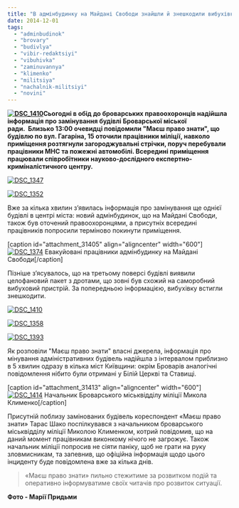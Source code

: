 ```yaml
---
title: "В адмінбудинку на Майдані Свободи знайшли й знешкодили вибухівку?"
date: 2014-12-01
tags: 
  - "adminbudinok"
  - "brovary"
  - "budivlya"
  - "vibir-redaktsiyi"
  - "vibuhivka"
  - "zaminuvannya"
  - "klimenko"
  - "militsiya"
  - "nachalnik-militsiyi"
  - "novini"
---
```


**[![DSC_1410](https://mpz.brovary.org/wp-content/uploads/2014/12/DSC_1410.jpg)](https://mpz.brovary.org/wp-content/uploads/2014/12/DSC_1410.jpg)Сьогодні в обід до броварських правоохоронців надійшла інформація про замінування будівлі Броварської міської ради.  Близько 13:00 очевидці повідомили "Маєш право знати", що будівлю по вул. Гагаріна, 15 оточили працівники міліції, навколо приміщення розтягнули загороджувальні стрічки, поруч перебували працівники МНС та пожежні автомобілі. Всередині приміщення працювали співробітники науково-дослідного експертно-криміналістичного центру.**

[![DSC_1347](https://mpz.brovary.org/wp-content/uploads/2014/12/DSC_1347.jpg)](https://mpz.brovary.org/wp-content/uploads/2014/12/DSC_1347.jpg)

[![DSC_1352](https://mpz.brovary.org/wp-content/uploads/2014/12/DSC_1352.jpg)](https://mpz.brovary.org/wp-content/uploads/2014/12/DSC_1352.jpg)

Вже за кілька хвилин з’явилась інформація про замінування ще однієї будівлі в центрі міста: новий адмінбудинок, що на Майдані Свободи, також був оточений правоохоронцями, а присутніх всередині працівників попросили терміново покинути приміщення.

\[caption id="attachment\_31405" align="aligncenter" width="600"\][![DSC_1374](https://mpz.brovary.org/wp-content/uploads/2014/12/DSC_1374.jpg)](https://mpz.brovary.org/wp-content/uploads/2014/12/DSC_1374.jpg) Евакуйовані працівники адмінбудинку на Майдані Свободи\[/caption\]

Пізніше з’ясувалось, що на третьому поверсі будівлі виявили целофановий пакет з дротами, що зовні був схожий на саморобний вибуховий пристрій. За попередньою інформацією, вибухівку встигли знешкодити.

[![DSC_1410](https://mpz.brovary.org/wp-content/uploads/2014/12/DSC_1410.jpg)](https://mpz.brovary.org/wp-content/uploads/2014/12/DSC_1410.jpg)

[![DSC_1358](https://mpz.brovary.org/wp-content/uploads/2014/12/DSC_1358.jpg)](https://mpz.brovary.org/wp-content/uploads/2014/12/DSC_1358.jpg)

[![DSC_1393](https://mpz.brovary.org/wp-content/uploads/2014/12/DSC_1393.jpg)](https://mpz.brovary.org/wp-content/uploads/2014/12/DSC_1393.jpg)

Як розповіли "Маєш право знати" власні джерела, інформація про мінування адміністративних будівель надійшла з інтервалом приблизно в 5 хвилин одразу в кілька міст Київщини: окрім Броварів аналогічні повідомлення нібито були отримані у Білій Церкві та Ставищі.

\[caption id="attachment\_31413" align="aligncenter" width="600"\][![DSC_1414](https://mpz.brovary.org/wp-content/uploads/2014/12/DSC_1414.jpg)](https://mpz.brovary.org/wp-content/uploads/2014/12/DSC_1414.jpg) Начальник Броварського міськвідділу міліції Микола Клименко\[/caption\]

Присутній поблизу замінованих будівель кореспондент «Маєш право знати» Тарас Шако поспілкувався з начальником броварського міськвідділу міліції Миколою Клименком, котрий повідомив, що на даний момент працівникам виконкому нічого не загрожує. Також начальник міліції попросив не сіяти паніку, щоб не грати на руку зловмисникам, та запевнив, що офіційна інформація щодо цього інциденту буде повідомлена вже за кілька днів.

> «Маєш право знати» пильно стежитиме за розвитком подій та оперативно інформуватиме своїх читачів про розвиток ситуації.

**Фото - Марії Придьми**
